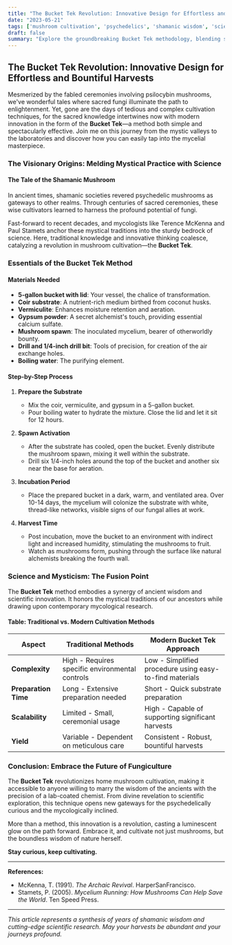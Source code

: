 ```yaml
---
title: "The Bucket Tek Revolution: Innovative Design for Effortless and Bountiful Harvests"
date: "2023-05-21"
tags: ['mushroom cultivation', 'psychedelics', 'shamanic wisdom', 'science', 'DIY', 'innovative techniques', 'Bucket Tek', 'harvesting', 'fungiculture']
draft: false
summary: "Explore the groundbreaking Bucket Tek methodology, blending scientific rigor with shamanic wisdom to achieve effortless and bountiful mushroom harvests."
---
```


## The Bucket Tek Revolution: Innovative Design for Effortless and Bountiful Harvests

Mesmerized by the fabled ceremonies involving psilocybin mushrooms, we've wonderful tales where sacred fungi illuminate the path to enlightenment. Yet, gone are the days of tedious and complex cultivation techniques, for the sacred knowledge intertwines now with modern innovation in the form of the **Bucket Tek**—a method both simple and spectacularly effective. Join me on this journey from the mystic valleys to the laboratories and discover how you can easily tap into the mycelial masterpiece.

### The Visionary Origins: Melding Mystical Practice with Science

#### The Tale of the Shamanic Mushroom
In ancient times, shamanic societies revered psychedelic mushrooms as gateways to other realms. Through centuries of sacred ceremonies, these wise cultivators learned to harness the profound potential of fungi.

Fast-forward to recent decades, and mycologists like Terence McKenna and Paul Stamets anchor these mystical traditions into the sturdy bedrock of science. Here, traditional knowledge and innovative thinking coalesce, catalyzing a revolution in mushroom cultivation—the **Bucket Tek**.

### Essentials of the Bucket Tek Method

#### Materials Needed
- **5-gallon bucket with lid**: Your vessel, the chalice of transformation.
- **Coir substrate**: A nutrient-rich medium birthed from coconut husks.
- **Vermiculite**: Enhances moisture retention and aeration.
- **Gypsum powder**: A secret alchemist's touch, providing essential calcium sulfate.
- **Mushroom spawn**: The inoculated mycelium, bearer of otherworldly bounty.
- **Drill and 1/4-inch drill bit**: Tools of precision, for creation of the air exchange holes.
- **Boiling water**: The purifying element.

#### Step-by-Step Process

1. **Prepare the Substrate**
   - Mix the coir, vermiculite, and gypsum in a 5-gallon bucket.
   - Pour boiling water to hydrate the mixture. Close the lid and let it sit for 12 hours.

2. **Spawn Activation**
   - After the substrate has cooled, open the bucket. Evenly distribute the mushroom spawn, mixing it well within the substrate.
   - Drill six 1/4-inch holes around the top of the bucket and another six near the base for aeration.

3. **Incubation Period**
   - Place the prepared bucket in a dark, warm, and ventilated area. Over 10-14 days, the mycelium will colonize the substrate with white, thread-like networks, visible signs of our fungal allies at work.

4. **Harvest Time**
   - Post incubation, move the bucket to an environment with indirect light and increased humidity, stimulating the mushrooms to fruit.
   - Watch as mushrooms form, pushing through the surface like natural alchemists breaking the fourth wall.

### Science and Mysticism: The Fusion Point

The **Bucket Tek** method embodies a synergy of ancient wisdom and scientific innovation. It honors the mystical traditions of our ancestors while drawing upon contemporary mycological research.

#### Table: Traditional vs. Modern Cultivation Methods

| Aspect             | Traditional Methods                        | Modern Bucket Tek Approach                  |
|--------------------|--------------------------------------------|---------------------------------------------|
| **Complexity**     | High - Requires specific environmental controls | Low - Simplified procedure using easy-to-find materials |
| **Preparation Time** | Long - Extensive preparation needed       | Short - Quick substrate preparation         |
| **Scalability**    | Limited - Small, ceremonial usage           | High - Capable of supporting significant harvests |
| **Yield**          | Variable - Dependent on meticulous care     | Consistent - Robust, bountiful harvests     |

### Conclusion: Embrace the Future of Fungiculture

The **Bucket Tek** revolutionizes home mushroom cultivation, making it accessible to anyone willing to marry the wisdom of the ancients with the precision of a lab-coated chemist. From divine revelation to scientific exploration, this technique opens new gateways for the psychedelically curious and the mycologically inclined.

More than a method, this innovation is a revolution, casting a luminescent glow on the path forward. Embrace it, and cultivate not just mushrooms, but the boundless wisdom of nature herself.

**Stay curious, keep cultivating.**

---

**References:**

- McKenna, T. (1991). _The Archaic Revival_. HarperSanFrancisco.
- Stamets, P. (2005). _Mycelium Running: How Mushrooms Can Help Save the World_. Ten Speed Press.

---

*This article represents a synthesis of years of shamanic wisdom and cutting-edge scientific research. May your harvests be abundant and your journeys profound.*